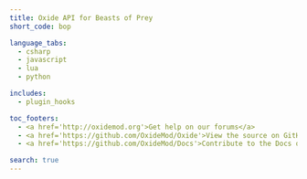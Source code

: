 ```yaml
---
title: Oxide API for Beasts of Prey
short_code: bop

language_tabs:
  - csharp
  - javascript
  - lua
  - python

includes:
  - plugin_hooks

toc_footers:
  - <a href='http://oxidemod.org'>Get help on our forums</a>
  - <a href='https://github.com/OxideMod/Oxide'>View the source on GitHub</a>
  - <a href='https://github.com/OxideMod/Docs'>Contribute to the Docs on GitHub</a>

search: true
---
```

